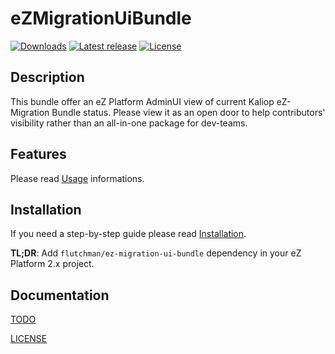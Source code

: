 # eZMigrationUiBundle

[![Downloads](https://img.shields.io/packagist/dt/flutchman/eZMigrationUiBundle.svg?style=flat-square)](https://packagist.org/packages/flutchman/ez-migration-ui-bundle)
[![Latest release](https://img.shields.io/github/release/flutchman/eZMigrationUiBundle.svg?style=flat-square)](https://github.com/flutchman/ez-migration-ui-bundle/releases)
[![License](https://img.shields.io/packagist/l/flutchman/eZMigrationUiBundle.svg?style=flat-square)](LICENSE)

## Description

This bundle offer an eZ Platform AdminUI view of current Kaliop eZ-Migration Bundle status.
Please view it as an open door to help contributors' visibility rather than an all-in-one package for dev-teams.

## Features 

Please read [Usage](docs/USAGE.md) informations.

## Installation

If you need a step-by-step guide please read [Installation](docs/INSTALL.md).

**TL;DR**: Add `flutchman/ez-migration-ui-bundle` dependency in your eZ Platform 2.x project.

## Documentation

[TODO](docs/TODO.md)

[LICENSE](LICENSE)
